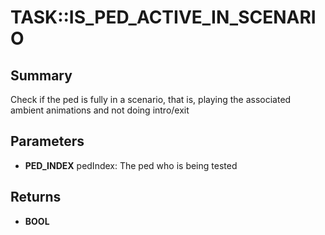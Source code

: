 # TASK::IS_PED_ACTIVE_IN_SCENARIO

## Summary
Check if the ped is fully in a scenario, that is, playing the associated ambient animations and not doing intro/exit

## Parameters
* **PED_INDEX** pedIndex: The ped who is being tested

## Returns
* **BOOL**
